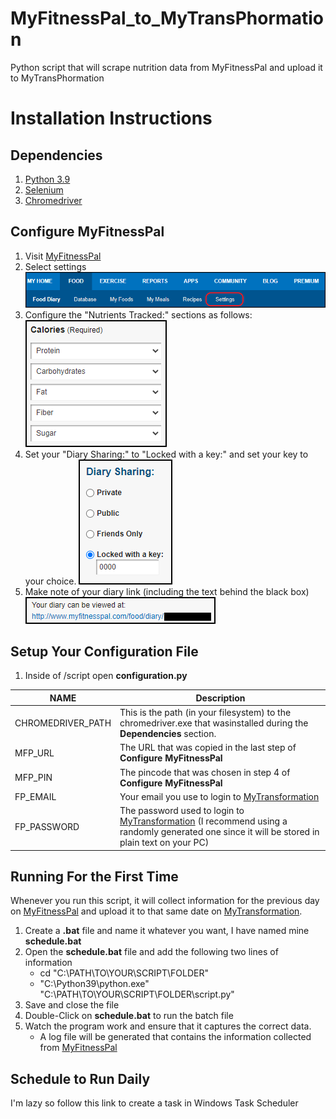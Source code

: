 # MyFitnessPal_to_MyTransPhormation
Python script that will scrape nutrition data from MyFitnessPal and upload it to MyTransPhormation

# Installation Instructions

## Dependencies
1. [Python 3.9](https://www.python.org/downloads/release/python-390/)
2. [Selenium](https://www.selenium.dev/)
3. [Chromedriver](https://chromedriver.chromium.org/downloads)

## Configure MyFitnessPal
1. Visit [MyFitnessPal](https://www.myfitnesspal.com/)
2. Select settings
![settings](docs/Instructions_1.png)
3. Configure the "Nutrients Tracked:" sections as follows:
![Nutrients Tracked](docs/Instructions_2.png)
4. Set your "Diary Sharing:" to "Locked with a key:" and set your key to your choice. 
![Locked](docs/Instructions_3.png)
5. Make note of your diary link (including the text behind the black box)
![Diary Link](docs/Instructions_4.png)

## Setup Your Configuration File
1. Inside of /script open **configuration.py**

| NAME | Description |
| ---------------- | ------------- |
| CHROMEDRIVER_PATH | This is the path (in your filesystem) to the chromedriver.exe that wasinstalled during the **Dependencies** section.|
| MFP_URL | The URL that was copied in the last step of **Configure MyFitnessPal**|
| MFP_PIN | The pincode that was chosen in step 4 of **Configure MyFitnessPal**|
| FP_EMAIL | Your email you use to login to [MyTransformation](https://app.mytransphormation.com/dashboard)|
| FP_PASSWORD | The password used to login to [MyTransformation](https://app.mytransphormation.com/dashboard) (I recommend using a randomly generated one since it will be stored in plain text on your PC)|

## Running For the First Time
Whenever you run this script, it will collect information for the previous day on [MyFitnessPal](https://www.myfitnesspal.com/) and upload it to that same date on [MyTransformation](https://app.mytransphormation.com/dashboard).

1. Create a **.bat** file and name it whatever you want, I have named mine **schedule.bat**
2. Open the **schedule.bat** file and add the following two lines of information
   - cd "C:\PATH\TO\YOUR\SCRIPT\FOLDER\"
   - "C:\Python39\python.exe" "C:\PATH\TO\YOUR\SCRIPT\FOLDER\script.py"
3. Save and close the file
4. Double-Click on **schedule.bat** to run the batch file
5. Watch the program work and ensure that it captures the correct data.
   - A log file will be generated that contains the information collected from [MyFitnessPal](https://www.myfitnesspal.com/)

## Schedule to Run Daily
I'm lazy so follow this link to create a task in Windows Task Scheduler